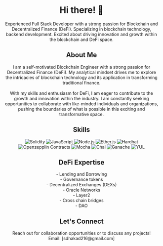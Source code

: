 <!-- Title and Introduction -->
<h1 align="center">Hi there! 👋</h1>
<p align="center">
  Experienced Full Stack Developer with a strong passion for Blockchain and Decentralized Finance (DeFi). Specializing in blockchain technology, backend development. Excited about driving innovation and growth within the blockchain and DeFi space.
</p>

<!-- About Me -->
<h2 align="center">About Me</h2>
<p align="center">
  I am a self-motivated Blockchain Engineer with a strong passion for Decentralized Finance (DeFi). My analytical mindset drives me to explore the intricacies of blockchain technology and its application in transforming traditional finance.
  <br><br>
  With my skills and enthusiasm for DeFi, I am eager to contribute to the growth and innovation within the industry. I am constantly seeking opportunities to collaborate with like-minded individuals and organizations, pushing the boundaries of what is possible in this exciting and transformative space.
</p>

<!-- Skills -->
<h2 align="center">Skills</h2>
<p align="center">
  <img src="https://img.shields.io/badge/Solidity-brightgreen" alt="Solidity">
  <img src="https://img.shields.io/badge/Javascript-brightgreen" alt="JavaScript">
  <img src="https://img.shields.io/badge/Node.js-brightgreen" alt="Node.js">
  <img src="https://img.shields.io/badge/Ether.js-brightgreen" alt="Ether.js">
  <img src="https://img.shields.io/badge/Hardhat-brightgreen" alt="Hardhat">
  <img src="https://img.shields.io/badge/Openzepplin_Contracts-brightgreen" alt="Openzepplin Contracts">
  <img src="https://img.shields.io/badge/Mocha-brightgreen" alt="Mocha">
  <img src="https://img.shields.io/badge/Chai-brightgreen" alt="Chai">
  <img src="https://img.shields.io/badge/Ganache-brightgreen" alt="Ganache">
  <img src="https://img.shields.io/badge/YUL-brightgreen" alt="YUL">
</p>

<!-- DeFi Expertise -->
<h2 align="center">DeFi Expertise</h2>
<p align="center">
  - Lending and Borrowing<br>
  - Governance tokens<br>
  - Decentralized Exchanges (DEXs)<br>
  - Oracle Networks<br>
  - Layer2<br>
  - Cross chain bridges<br>
  - DAO<br>
</p>


<!-- Contact -->
<h2 align="center">Let's Connect</h2>
<p align="center">
  Reach out for collaboration opportunities or to discuss any projects!
  <br>
  Email: [sdhakad216@gmail.com]
</p>
